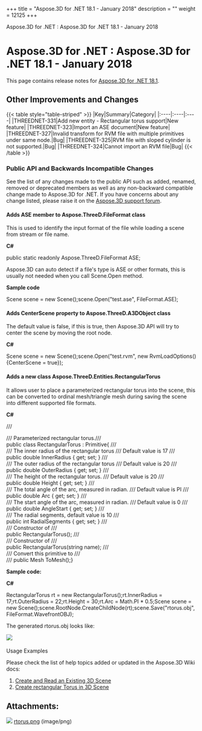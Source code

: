 +++
title = "Aspose.3D for .NET 18.1 - January 2018" 
description = "" 
weight = 12125 
+++

Aspose.3D for .NET : Aspose.3D for .NET 18.1 - January 2018  

# Aspose.3D for .NET : Aspose.3D for .NET 18.1 - January 2018


This page contains release notes for [Aspose.3D for .NET 18.1](https://www.nuget.org/packages/Aspose.3D/18.1.0).

## Other Improvements and Changes

{{< table style="table-striped" >}}
|Key|Summary|Category|
|:----|:----|:----|
|THREEDNET-331|Add new entity - Rectangular torus support|New feature|
|THREEDNET-323|Import an ASE document|New feature|
|THREEDNET-327|Invalid transform for RVM file with multiple primitives under same node.|Bug|
|THREEDNET-325|RVM file with sloped cylinder is not supported.|Bug|
|THREEDNET-324|Cannot import an RVM file|Bug|
{{< /table >}}

### Public API and Backwards Incompatible Changes

See the list of any changes made to the public API such as added, renamed, removed or deprecated members as well as any non-backward compatible change made to Aspose.3D for .NET. If you have concerns about any change listed, please raise it on the [Aspose.3D support forum](http://www.aspose.com/community/forums/aspose.3d-product-family/535/showforum.aspx).

#### Adds ASE member to Aspose.ThreeD.FileFormat class

This is used to identify the input format of the file while loading a scene from stream or file name.

**C#**

public static readonly Aspose.ThreeD.FileFormat ASE;

Aspose.3D can auto detect if a file's type is ASE or other formats, this is usually not needed when you call Scene.Open method.

**Sample code**

Scene scene = new Scene();scene.Open("test.ase", FileFormat.ASE);

#### Adds CenterScene property to Aspose.ThreeD.A3DObject class

The default value is false, if this is true, then Aspose.3D API will try to center the scene by moving the root node.

**C#**

Scene scene = new Scene();scene.Open("test.rvm", new RvmLoadOptions() {CenterScene = true});

#### Adds a new class Aspose.ThreeD.Entities.RectangularTorus

It allows user to place a parameterized rectangular torus into the scene, this can be converted to ordinal mesh/triangle mesh during saving the scene into different supported file formats.

**C#**

/// <summary>/// Parameterized rectangular torus./// </summary>public class RectangularTorus : Primitive{    /// <summary>    /// The inner radius of the rectangular torus    /// Default value is 17    /// </summary>    public double InnerRadius { get; set; }    /// <summary>    /// The outer radius of the rectangular torus    /// Default value is 20    /// </summary>    public double OuterRadius { get; set; }    /// <summary>    /// The height of the rectangular torus.    /// Default value is 20    /// </summary>    public double Height { get; set; }    /// <summary>    /// The total angle of the arc, measured in radian.    /// Default value is PI    /// </summary>    public double Arc { get; set; }    /// <summary>    /// The start angle of the arc, measured in radian.    /// Default value is 0    /// </summary>    public double AngleStart { get; set; }    /// <summary>    /// The radial segments, default value is 10    /// </summary>    public int RadialSegments { get; set; }    /// <summary>    /// Constructor of <see cref="RectangularTorus"/>    /// </summary>    public RectangularTorus();    /// <summary>    /// Constructor of <see cref="RectangularTorus"/>    /// </summary>    public RectangularTorus(string name);    /// <summary>    /// Convert this primitive to <see cref="Mesh"/>    /// </summary>    /// <returns></returns>    public Mesh ToMesh();}

**Sample code:**

**C#**

RectangularTorus rt = new RectangularTorus();rt.InnerRadius = 17;rt.OuterRadius = 22;rt.Height = 30;rt.Arc = Math.PI \* 0.5;Scene scene = new Scene();scene.RootNode.CreateChildNode(rt);scene.Save("rtorus.obj", FileFormat.WavefrontOBJ);

The generated rtorus.obj looks like:

![](https://docs2.aspose.com/3d/net/attachments/61539005/61767705.png)

####   
Usage Examples

Please check the list of help topics added or updated in the Aspose.3D Wiki docs:

1.  [Create and Read an Existing 3D Scene](https://docs2.aspose.com/3d/net/developerguide/creatingloadingandsaving3dscene/create+and+read+an+existing+3d+scene)
2.  [Create rectangular Torus in 3D Scene](https://docs2.aspose.com/3d/net/developerguide/3dobjects/create+rectangular+torus+in+3d+scene)

## Attachments:

![](https://docs2.aspose.com/3d/net/images/icons/bullet_blue.gif) [rtorus.png](https://docs2.aspose.com/3d/net/attachments/61539005/61767705.png) (image/png)  

